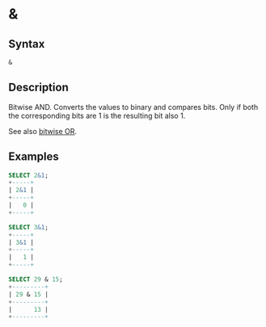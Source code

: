 # &amp;

## Syntax

```sql
&
```

## Description

Bitwise AND. Converts the values to binary and compares bits. Only if both the corresponding bits are 1 is the resulting bit also 1.

See also [bitwise OR](/built-in-functions/secondary-functions/bit-functions-and-operators/bitwise-or).

## Examples

```sql
SELECT 2&1;
+-----+
| 2&1 |
+-----+
|   0 |
+-----+

SELECT 3&1;
+-----+
| 3&1 |
+-----+
|   1 |
+-----+

SELECT 29 & 15;
+---------+
| 29 & 15 |
+---------+
|      13 |
+---------+
```